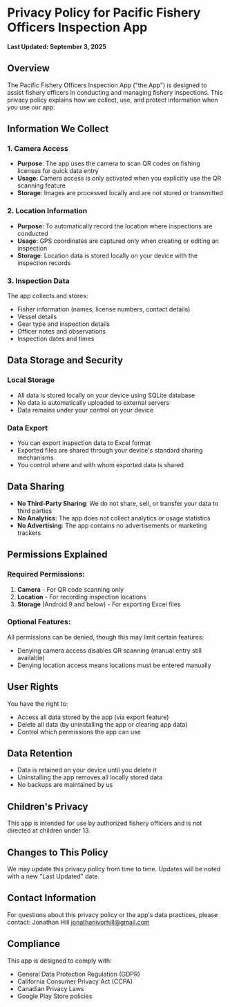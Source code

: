 # Privacy Policy for Pacific Fishery Officers Inspection App

**Last Updated: September 3, 2025**

## Overview
The Pacific Fishery Officers Inspection App ("the App") is designed to assist fishery officers in conducting and managing fishery inspections. This privacy policy explains how we collect, use, and protect information when you use our app.

## Information We Collect

### 1. Camera Access
- **Purpose**: The app uses the camera to scan QR codes on fishing licenses for quick data entry
- **Usage**: Camera access is only activated when you explicitly use the QR scanning feature
- **Storage**: Images are processed locally and are not stored or transmitted

### 2. Location Information
- **Purpose**: To automatically record the location where inspections are conducted
- **Usage**: GPS coordinates are captured only when creating or editing an inspection
- **Storage**: Location data is stored locally on your device with the inspection records

### 3. Inspection Data
The app collects and stores:
- Fisher information (names, license numbers, contact details)
- Vessel details
- Gear type and inspection details
- Officer notes and observations
- Inspection dates and times

## Data Storage and Security

### Local Storage
- All data is stored locally on your device using SQLite database
- No data is automatically uploaded to external servers
- Data remains under your control on your device

### Data Export
- You can export inspection data to Excel format
- Exported files are shared through your device's standard sharing mechanisms
- You control where and with whom exported data is shared

## Data Sharing
- **No Third-Party Sharing**: We do not share, sell, or transfer your data to third parties
- **No Analytics**: The app does not collect analytics or usage statistics
- **No Advertising**: The app contains no advertisements or marketing trackers

## Permissions Explained

### Required Permissions:
1. **Camera** - For QR code scanning only
2. **Location** - For recording inspection locations
3. **Storage** (Android 9 and below) - For exporting Excel files

### Optional Features:
All permissions can be denied, though this may limit certain features:
- Denying camera access disables QR scanning (manual entry still available)
- Denying location access means locations must be entered manually

## User Rights
You have the right to:
- Access all data stored by the app (via export feature)
- Delete all data (by uninstalling the app or clearing app data)
- Control which permissions the app can use

## Data Retention
- Data is retained on your device until you delete it
- Uninstalling the app removes all locally stored data
- No backups are maintained by us

## Children's Privacy
This app is intended for use by authorized fishery officers and is not directed at children under 13.

## Changes to This Policy
We may update this privacy policy from time to time. Updates will be noted with a new "Last Updated" date.

## Contact Information
For questions about this privacy policy or the app's data practices, please contact:
Jonathan Hill
jonathanivorhill@gmail.com

## Compliance
This app is designed to comply with:
- General Data Protection Regulation (GDPR)
- California Consumer Privacy Act (CCPA)
- Canadian Privacy Laws
- Google Play Store policies